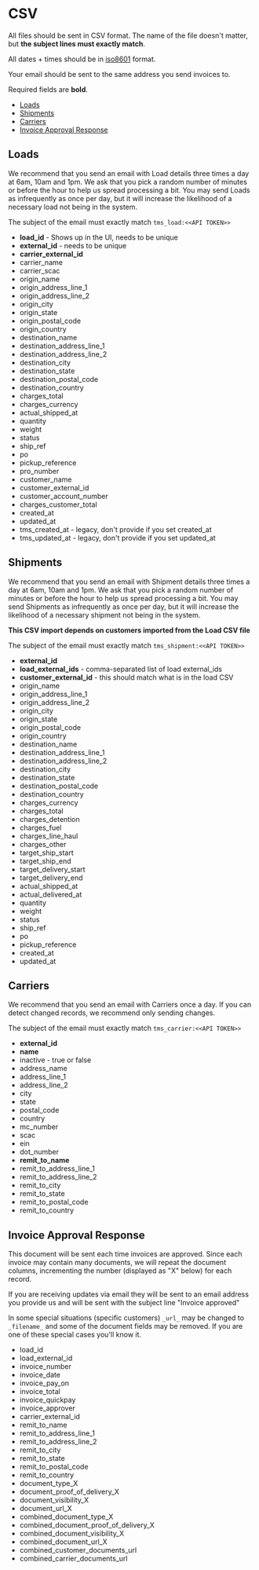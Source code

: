 # CSV

All files should be sent in CSV format. The name of the file doesn't
matter, but **the subject lines must exactly match**.

All dates + times should be in
[iso8601](https://en.wikipedia.org/wiki/ISO_8601) format.

Your email should be sent to the same address you send invoices to.

Required fields are **bold**.

* [Loads](#loads)
* [Shipments](#shipments)
* [Carriers](#carriers)
* [Invoice Approval Response](#invoice-approval-response)

## Loads

We recommend that you send an email with Load details three
times a day at 6am, 10am and 1pm. We ask that you pick a random number
of minutes or before the hour to help us spread processing a bit. You
may send Loads as infrequently as once per day, but it will
increase the likelihood of a necessary load not being in the system.

The subject of the email must exactly match `tms_load:<<API TOKEN>>`

* **load_id** - Shows up in the UI, needs to be unique
* **external_id** - needs to be unique
* **carrier_external_id**
* carrier_name
* carrier_scac
* origin_name
* origin_address_line_1
* origin_address_line_2
* origin_city
* origin_state
* origin_postal_code
* origin_country
* destination_name
* destination_address_line_1
* destination_address_line_2
* destination_city
* destination_state
* destination_postal_code
* destination_country
* charges_total
* charges_currency
* actual_shipped_at
* quantity
* weight
* status
* ship_ref
* po
* pickup_reference
* pro_number
* customer_name
* customer_external_id
* customer_account_number
* charges_customer_total
* created_at
* updated_at
* tms_created_at - legacy, don't provide if you set created_at
* tms_updated_at - legacy, don't provide if you set updated_at

## Shipments

We recommend that you send an email with Shipment details three
times a day at 6am, 10am and 1pm. We ask that you pick a random number
of minutes or before the hour to help us spread processing a bit. You
may send Shipments as infrequently as once per day, but it will
increase the likelihood of a necessary shipment not being in the system.

**This CSV import depends on customers imported from the Load CSV
file**

The subject of the email must exactly match `tms_shipment:<<API TOKEN>>`

* **external_id**
* **load_external_ids** - comma-separated list of load external_ids
* **customer_external_id** - this should match what is in the load CSV
* origin_name
* origin_address_line_1
* origin_address_line_2
* origin_city
* origin_state
* origin_postal_code
* origin_country
* destination_name
* destination_address_line_1
* destination_address_line_2
* destination_city
* destination_state
* destination_postal_code
* destination_country
* charges_currency
* charges_total
* charges_detention
* charges_fuel
* charges_line_haul
* charges_other
* target_ship_start
* target_ship_end
* target_delivery_start
* target_delivery_end
* actual_shipped_at
* actual_delivered_at
* quantity
* weight
* status
* ship_ref
* po
* pickup_reference
* created_at
* updated_at

## Carriers

We recommend that you send an email with Carriers once a day. If you
can detect changed records, we recommend only sending changes.

The subject of the email must exactly match `tms_carrier:<<API TOKEN>>`

* **external_id**
* **name**
* inactive - true or false
* address_name
* address_line_1
* address_line_2
* city
* state
* postal_code
* country
* mc_number
* scac
* ein
* dot_number
* **remit_to_name**
* remit_to_address_line_1
* remit_to_address_line_2
* remit_to_city
* remit_to_state
* remit_to_postal_code
* remit_to_country

## Invoice Approval Response

This document will be sent each time invoices are approved. Since each
invoice may contain many documents, we will repeat the document columns,
incrementing the number (displayed as "X" below) for each record.

If you are receiving updates via email they will be sent to an email
address you provide us and will be sent with the subject line "Invoice
approved"

In some special situations (specific customers) `_url_` may be changed
to `_filename_` and some of the document fields may be removed. If you
are one of these special cases you'll know it.

* load_id
* load_external_id
* invoice_number
* invoice_date
* invoice_pay_on
* invoice_total
* invoice_quickpay
* invoice_approver
* carrier_external_id
* remit_to_name
* remit_to_address_line_1
* remit_to_address_line_2
* remit_to_city
* remit_to_state
* remit_to_postal_code
* remit_to_country
* document_type_X
* document_proof_of_delivery_X
* document_visibility_X
* document_url_X
* combined_document_type_X
* combined_document_proof_of_delivery_X
* combined_document_visibility_X
* combined_document_url_X
* combined_customer_documents_url
* combined_carrier_documents_url

